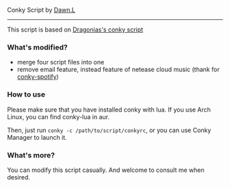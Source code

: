Conky Script by [Dawn.L](https://www.ohmyerr.top/)

---

This script is based on [Dragonias's conky script](https://www.deviantart.com/art/Conky-Conky-Conky-174343321)

### What's modified?

- merge four script files into one
- remove email feature, instead feature of netease cloud music (thank for [conky-spotify](https://github.com/Madh93/conky-spotify))

### How to use

Please make sure that you have installed conky with lua. If you use Arch Linux, you can find conky-lua in aur.

Then, just run `conky -c /path/to/script/conkyrc`, or you can use Conky Manager to launch it.

### What's more?

You can modify this script casually. And welcome to consult me when desired.
